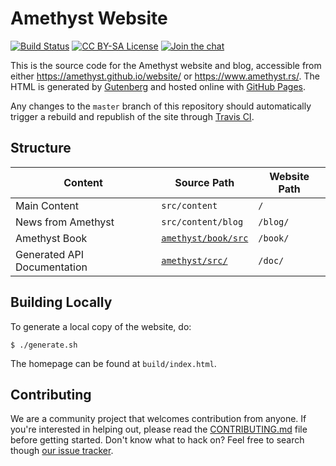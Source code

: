 # Amethyst Website

[![Build Status][s1]][tc] [![CC BY-SA License][s2]][cc] [![Join the chat][s3]][gc]

[s1]: https://travis-ci.org/amethyst/website.svg?branch=master
[s2]: https://img.shields.io/badge/license-CC%20BY--SA-blue.svg
[s3]: https://badges.gitter.im/amethyst/website.svg

[tc]: https://travis-ci.org/amethyst/website
[cc]: ./LICENSE.md
[gc]: https://gitter.im/amethyst/website?utm_source=badge&utm_medium=badge&utm_campaign=pr-badge&utm_content=badgeontent=badge

This is the source code for the Amethyst website and blog, accessible from
either https://amethyst.github.io/website/ or https://www.amethyst.rs/. The HTML
is generated by [Gutenberg][gb] and hosted online with [GitHub Pages][gp].

[gb]: https://www.getgutenberg.io/
[gp]: https://pages.github.com/

Any changes to the `master` branch of this repository should automatically
trigger a rebuild and republish of the site through [Travis CI][tc].

## Structure

Content                              | Source Path               | Website Path
-------------------------------------|---------------------------|-------------
Main Content                         | `src/content`             | `/`
News from Amethyst                   | `src/content/blog`        | `/blog/`
Amethyst Book                        | [`amethyst/book/src`][bs] | `/book/`
Generated API Documentation          | [`amethyst/src/`][ds]     | `/doc/`

[bs]: https://github.com/ebkalderon/amethyst/tree/master/book/src
[ds]: https://github.com/ebkalderon/amethyst/tree/master/src

## Building Locally

To generate a local copy of the website, do:

```
$ ./generate.sh
```

The homepage can be found at `build/index.html`.

## Contributing

We are a community project that welcomes contribution from anyone. If you're
interested in helping out, please read the [CONTRIBUTING.md][cm] file before
getting started. Don't know what to hack on? Feel free to search though
[our issue tracker][it].

[cm]: https://github.com/amethyst/amethyst/blob/master/CONTRIBUTING.md
[it]: https://github.com/amethyst/website/issues
